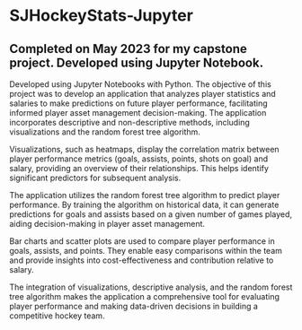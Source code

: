 # SJHockeyStats-Jupyter
Completed on May 2023 for my capstone project. Developed using Jupyter Notebook.
----
Developed using Jupyter Notebooks with Python. The objective of this project was to develop an application that analyzes player statistics and salaries to make predictions on future player performance, facilitating informed player asset management decision-making. The application incorporates descriptive and non-descriptive methods, including visualizations and the random forest tree algorithm.

Visualizations, such as heatmaps, display the correlation matrix between player performance metrics (goals, assists, points, shots on goal) and salary, providing an overview of their relationships. This helps identify significant predictors for subsequent analysis.

The application utilizes the random forest tree algorithm to predict player performance. By training the algorithm on historical data, it can generate predictions for goals and assists based on a given number of games played, aiding decision-making in player asset management.

Bar charts and scatter plots are used to compare player performance in goals, assists, and points. They enable easy comparisons within the team and provide insights into cost-effectiveness and contribution relative to salary.

The integration of visualizations, descriptive analysis, and the random forest tree algorithm makes the application a comprehensive tool for evaluating player performance and making data-driven decisions in building a competitive hockey team.
